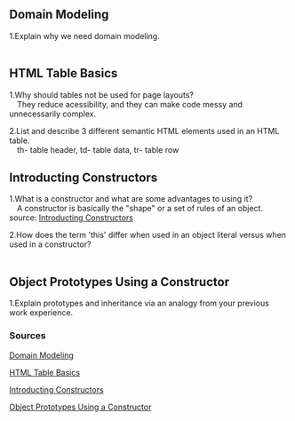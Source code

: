 ## Domain Modeling

1.Explain why we need domain modeling.  
&ensp;&ensp;  

## HTML Table Basics

1.Why should tables not be used for page layouts?  
&ensp;&ensp;They reduce acessibility, and they can make code messy and unnecessarily complex.  

2.List and describe 3 different semantic HTML elements used in an HTML table.  
&ensp;&ensp;th- table header, td- table data, tr- table row  

## Introducting Constructors

1.What is a constructor and what are some advantages to using it?  
&ensp;&ensp;A constructor is basically the "shape" or a set of rules of an object.  
source:  [Introducting Constructors](https://developer.mozilla.org/en-US/docs/Learn/JavaScript/Objects/Basics#introducing_constructors)   

2.How does the term 'this' differ when used in an object literal versus when used in a constructor?  
&ensp;&ensp;  

## Object Prototypes Using a Constructor

1.Explain prototypes and inheritance via an analogy from your previous work experience.


### Sources

[Domain Modeling](https://github.com/codefellows/domain_modeling#domain-modeling)  

[HTML Table Basics](https://developer.mozilla.org/en-US/docs/Learn/HTML/Tables/Basics)  

[Introducting Constructors](https://developer.mozilla.org/en-US/docs/Learn/JavaScript/Objects/Basics#introducing_constructors)  

[Object Prototypes Using a Constructor](https://ui.dev/beginners-guide-to-javascript-prototype)


